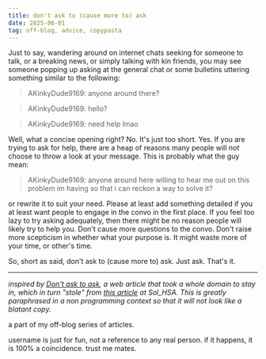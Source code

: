 ```yaml
---
title: don't ask to (cause more to) ask
date: 2025-06-01
tag: off-blog, advice, copypasta
---
```



Just to say, wandering around on internet chats seeking for someone to talk, or a breaking news, or simply talking with kin friends, you may see someone popping up asking at the general chat or some bulletins uttering something similar to the following: 


> AKinkyDude9169: anyone around there?

> AKinkyDude9169: hello?

> AKinkyDude9169: need help lmao


Well, what a concise opening right? No. It's just too short. Yes. If you are trying to ask for help, there are a heap of reasons many people will *not* choose to throw a look at your message. This is probably what the guy mean:


> AKinkyDude9169: anyone around here willing to hear me out on this problem im having so that i can reckon a way to solve it?


or rewrite it to suit your need. Please at least add something detailed if you at least want people to engage in the convo in the first place. If you feel too lazy to try asking adequately, then there might be no reason people will likely try to help you. Don't cause more questions to the convo. Don't raise more scepticism in whether what your purpose is. It might waste more of your time, or other's time.

So, short as said, don't ask to (cause more to) ask. Just ask. That's it.

---

*inspired by [Don't ask to ask](https://dontasktoask.com/), a web article that took a whole domain to stay in, which in turn "stole" from [this article](https://solhsa.com/dontask.html) at Sol_HSA. This is greatly paraphrased in a non programming context so that it will not look like a blatant copy.*

a part of my off-blog series of articles.

username is just for fun, not a reference to any real person. if it happens, it is 100% a coincidence. trust me mates.